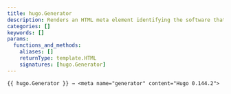 ```yaml
---
title: hugo.Generator
description: Renders an HTML meta element identifying the software that generated the site.
categories: []
keywords: []
params:
  functions_and_methods:
    aliases: []
    returnType: template.HTML
    signatures: [hugo.Generator]
---
```


```go-html-template
{{ hugo.Generator }} → <meta name="generator" content="Hugo 0.144.2">
```
